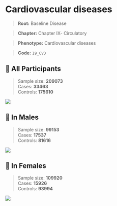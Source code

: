 # Cardiovascular diseases

> **Root:** Baseline Disease  

> **Chapter:** Chapter IX- Circulatory  

> **Phenotype:** Cardiovascular diseases  

> **Code:** `I9_CVD`

## 🧪 All Participants  
> Sample size: **209073**  
> Cases: **33463**  
> Controls: **175610**
<img src="/Disease/Figures/ALL/Baseline/I9_CVD.png"/>
<CsvTable src="/Disease/Data/ALL/Baseline/LG_I9_CVD.csv" label="🔍 View full results" />

## 👨 In Males  
> Sample size: **99153**  
> Cases: **17537**  
> Controls: **81616**
<img src="/Disease/Figures/Male/Baseline/I9_CVD.png"/>
<CsvTable src="/Disease/Data/Male/Baseline/LG_I9_CVD.csv" label="🔍 View full results" />

## 👩 In Females  
> Sample size: **109920**  
> Cases: **15926**  
> Controls: **93994**
<img src="/Disease/Figures/Female/Baseline/I9_CVD.png"/>
<CsvTable src="/Disease/Data/Female/Baseline/LG_I9_CVD.csv" label="🔍 View full results" />
